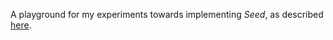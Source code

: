 A playground for my experiments towards implementing *Seed*, as described [here](https://github.com/nagydani/seedling/).
